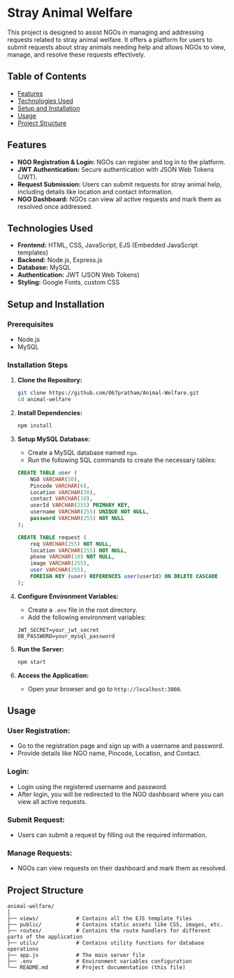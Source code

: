 # Stray Animal Welfare

This project is designed to assist NGOs in managing and addressing requests related to stray animal welfare. It offers a platform for users to submit requests about stray animals needing help and allows NGOs to view, manage, and resolve these requests effectively.

## Table of Contents
- [Features](#features)
- [Technologies Used](#technologies-used)
- [Setup and Installation](#setup-and-installation)
- [Usage](#usage)
- [Project Structure](#project-structure)

## Features
- **NGO Registration & Login:** NGOs can register and log in to the platform.
- **JWT Authentication:** Secure authentication with JSON Web Tokens (JWT).
- **Request Submission:** Users can submit requests for stray animal help, including details like location and contact information.
- **NGO Dashboard:** NGOs can view all active requests and mark them as resolved once addressed.

## Technologies Used
- **Frontend:** HTML, CSS, JavaScript, EJS (Embedded JavaScript templates)
- **Backend:** Node.js, Express.js
- **Database:** MySQL
- **Authentication:** JWT (JSON Web Tokens)
- **Styling:** Google Fonts, custom CSS

## Setup and Installation

### Prerequisites
- Node.js
- MySQL

### Installation Steps

1. **Clone the Repository:**
    ```bash
    git clone https://github.com/067pratham/Animal-Welfare.git
    cd animal-welfare
    ```

2. **Install Dependencies:**
    ```bash
    npm install
    ```

3. **Setup MySQL Database:**
    - Create a MySQL database named `ngo`.
    - Run the following SQL commands to create the necessary tables:

    ```sql
    CREATE TABLE user (
        NGO VARCHAR(50),
        Pincode VARCHAR(6),
        Location VARCHAR(30),
        contact VARCHAR(10),
        userId VARCHAR(255) PRIMARY KEY,
        username VARCHAR(255) UNIQUE NOT NULL,
        password VARCHAR(255) NOT NULL
    );

    CREATE TABLE request (
        req VARCHAR(255) NOT NULL,
        location VARCHAR(255) NOT NULL,
        phone VARCHAR(10) NOT NULL,
        image VARCHAR(255),
        user VARCHAR(255),
        FOREIGN KEY (user) REFERENCES user(userId) ON DELETE CASCADE
    );
    ```

4. **Configure Environment Variables:**
    - Create a `.env` file in the root directory.
    - Add the following environment variables:

    ```plaintext
    JWT_SECRET=your_jwt_secret
    DB_PASSWORD=your_mysql_password
    ```

5. **Run the Server:**
    ```bash
    npm start
    ```

6. **Access the Application:**
    - Open your browser and go to `http://localhost:3000`.

## Usage

### User Registration:
- Go to the registration page and sign up with a username and password.
- Provide details like NGO name, Pincode, Location, and Contact.

### Login:
- Login using the registered username and password.
- After login, you will be redirected to the NGO dashboard where you can view all active requests.

### Submit Request:
- Users can submit a request by filling out the required information.

### Manage Requests:
- NGOs can view requests on their dashboard and mark them as resolved.

## Project Structure

```plaintext
animal-welfare/
│
├── views/            # Contains all the EJS template files
├── public/           # Contains static assets like CSS, images, etc.
├── routes/           # Contains the route handlers for different parts of the application
├── utils/            # Contains utility functions for database operations
├── app.js            # The main server file
├── .env              # Environment variables configuration
└── README.md         # Project documentation (this file)
